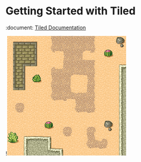 # Getting Started with Tiled

:document: [Tiled Documentation](https://doc.mapeditor.org/en/stable/)

!![Example tiled map](example.png)
